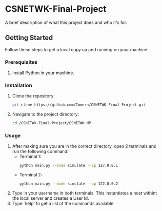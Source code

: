 # CSNETWK-Final-Project
A brief description of what this project does and who it's for.

## Getting Started

Follow these steps to get a local copy up and running on your machine.

### Prerequisites
1. Install Python in your machine.
### Installation

1.  Clone the repository:
    ```bash
    git clone https://github.com/Immern/CSNETWK-Final-Project.git
    ```
2.  Navigate to the project directory:
    ```bash
    cd /CSNETWK-Final-Project/CSNETWK MP
    ```

### Usage
1. After making sure you are in the correct directory, open 2 terminals and run the following command:
    - Terminal 1:
       ```bash
       python main.py --mode simulate --ip 127.0.0.1
       ```
    - Terminal 2:
       ```bash
       python main.py --mode simulate --ip 127.0.0.2
       ```
2. Type in your username in both terminals. This instantiates a host withint the local server and creates a User Id.
3. Type 'help' to get a list of the commands available.

